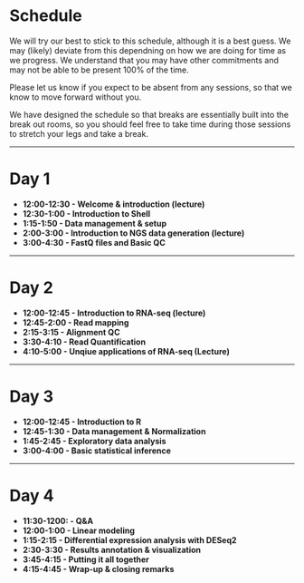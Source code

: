 # Schedule

We will try our best to stick to this schedule, although it is a best guess. We may (likely) deviate from this dependning on how we are doing for time as we progress. We understand that you may have other commitments and may not be able to be present 100% of the time.

Please let us know if you expect to be absent from any sessions, so that we know to move forward without you.

We have designed the schedule so that breaks are essentially built into the break out rooms, so you should feel free to take time during those sessions to stretch your legs and take a break.

---

# Day 1

- **12:00-12:30 - Welcome & introduction (lecture)**
- **12:30-1:00 - Introduction to Shell**
- **1:15-1:50 - Data management & setup**
- **2:00-3:00 - Introduction to NGS data generation (lecture)**
- **3:00-4:30 - FastQ files and Basic QC**

---

# Day 2

- **12:00-12:45 - Introduction to RNA-seq (lecture)**
- **12:45-2:00 - Read mapping**
- **2:15-3:15 - Alignment QC**
- **3:30-4:10 - Read Quantification** 
- **4:10-5:00 - Unqiue applications of RNA-seq (Lecture)**

---

# Day 3

- **12:00-12:45 - Introduction to R**
- **12:45-1:30 - Data management & Normalization**
- **1:45-2:45 - Exploratory data analysis**
- **3:00-4:00 - Basic statistical inference**
---

# Day 4

- **11:30-1200: - Q&A**
- **12:00-1:00 - Linear modeling**
- **1:15-2:15 - Differential expression analysis with DESeq2**
- **2:30-3:30 - Results annotation & visualization**
- **3:45-4:15 - Putting it all together**
- **4:15-4:45 - Wrap-up & closing remarks**
